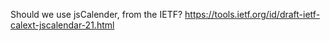 Should we use jsCalender, from the IETF? https://tools.ietf.org/id/draft-ietf-calext-jscalendar-21.html